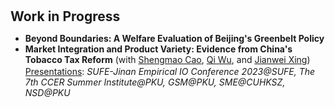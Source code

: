 <h1 id="workinprogress"></h1>

<h2 style="margin: 30px 0px 10px;">Work in Progress</h2>

<ul>

<li><strong>Beyond Boundaries: A Welfare Evaluation of Beijing's Greenbelt Policy</strong></li>

<li><strong>Market Integration and Product Variety: Evidence from China's Tobacco Tax Reform</strong> (with <span style="color:#e74d3c"><a href="https://www.shengmao-cao.com/">Shengmao Cao</a></span>, <span style="color:#e74d3c"><a href="https://www.qiwuecon.com/">Qi Wu</a></span>, and <span style="color:#e74d3c"><a href="https://www.jianweixing.com/">Jianwei Xing</a></span>)
 <div style="margin-top: 2px;"> <u>Presentations</u>: <em>SUFE-Jinan Empirical IO Conference 2023@SUFE, The 7th CCER Summer Institute@PKU, GSM@PKU, SME@CUHKSZ, NSD@PKU</em> </div>
</li>

</ul>

